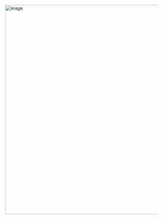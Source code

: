 <img width="695" height="689" alt="image" src="https://github.com/user-attachments/assets/6e3d1ed5-adf8-4906-b091-1c406d97a4d3" />
